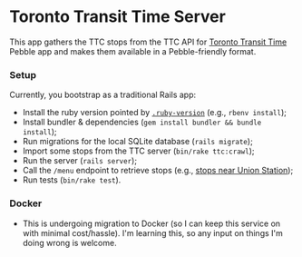 # Toronto Transit Time Server

This app gathers the TTC stops from the TTC API for [Toronto Transit Time](https://github.com/chesterbr/toronto-transit-time) Pebble app and makes them available in a Pebble-friendly format.

### Setup

Currently, you bootstrap as a traditional Rails app:

- Install the ruby version pointed by [`.ruby-version`](.ruby-version]) (e.g., `rbenv install`);
- Install bundler & dependencies (`gem install bundler && bundle install`);
- Run migrations for the local SQLite database (`rails migrate`);
- Import some stops from the TTC server (`bin/rake ttc:crawl`);
- Run the server (`rails server`);
- Call the `/menu` endpoint to retrieve stops (e.g., [ stops near Union Station](http://localhost:3000/menu?lat=43.6452&lon=-79.3808`));
- Run tests (`bin/rake test`).

### Docker

- This is undergoing migration to Docker (so I can keep this service on with minimal cost/hassle). I'm learning this, so any input on things I'm doing wrong is welcome.

